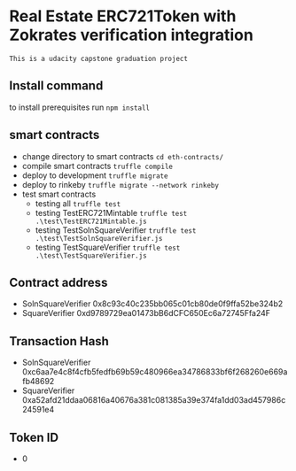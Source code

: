 # Real Estate ERC721Token with Zokrates  verification integration
	This is a udacity capstone graduation project 

 
   
## Install command
  to install prerequisites   run  `npm install`	
## smart contracts 
   - change directory to smart contracts `cd eth-contracts/`  
   - compile smart contracts `truffle compile`
   - deploy to development `truffle migrate`
   - deploy to rinkeby `truffle migrate --network rinkeby`
   - test smart contracts
     - testing all `truffle test`
     - testing TestERC721Mintable     `truffle test .\test\TestERC721Mintable.js`
     - testing TestSolnSquareVerifier `truffle test .\test\TestSolnSquareVerifier.js`
     - testing TestSquareVerifier     `truffle test .\test\TestSquareVerifier.js`
    
 


## Contract address
   - SolnSquareVerifier 0x8c93c40c235bb065c01cb80de0f9ffa52be324b2
   - SquareVerifier     0xd9789729ea01473bB6dCFC650Ec6a72745Ffa24F   
## Transaction Hash
   - SolnSquareVerifier 0xc6aa7e4c8f4cfb5fedfb69b59c480966ea34786833bf6f268260e669afb48692
   - SquareVerifier     0xa52afd21ddaa06816a40676a381c081385a39e374fa1dd03ad457986c24591e4
##   Token ID
   - 0
 
     
    


   
    
